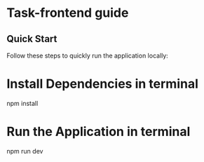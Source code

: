 # Task-frontend guide

## Quick Start

Follow these steps to quickly run the application locally:


# Install Dependencies in terminal
npm install

# Run the Application in terminal
npm run dev

